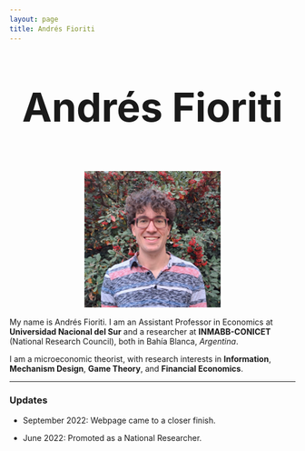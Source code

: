 ```yaml
---
layout: page
title: Andrés Fioriti
---
```

<p align="center" style="font-size: 5em;">
  <strong>Andrés Fioriti</strong>
</p>

<p align="center">
  <img width="240" height="240" src="/static/img/Foto-Fioriti-Pagina.jpg">
</p>

My name is Andrés Fioriti. I am an Assistant Professor in Economics at **Universidad Nacional del Sur** and a researcher at 
**INMABB-CONICET** (National Research Council), both in Bahía Blanca, _Argentina_. 

I am a microeconomic theorist, with research interests in **Information**, **Mechanism Design**, **Game Theory**, and **Financial Economics**.

***

### Updates

- September 2022: Webpage came to a closer finish.

- June 2022: Promoted as a National Researcher.


